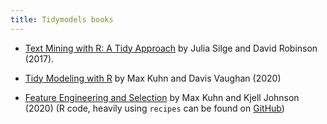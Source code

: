 ```yaml
---
title: Tidymodels books
---
```



 * [Text Mining with R: A Tidy Approach](https://www.tidytextmining.com/) by Julia Silge and David Robinson (2017). 

 * [Tidy Modeling with R](https://TMwR.org) by Max Kuhn and Davis Vaughan (2020) 

 * [Feature Engineering and Selection](https://bookdown.org/max/FES) by Max Kuhn and Kjell Johnson (2020) (R code, heavily using `recipes` can be found on [GitHub](https://github.com/topepo/FES))
